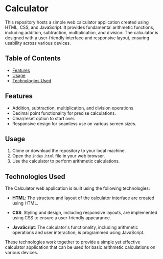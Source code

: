 # Calculator

This repository hosts a simple web calculator application created using HTML, CSS, and JavaScript. It provides fundamental arithmetic functions, including addition, subtraction, multiplication, and division. The calculator is designed with a user-friendly interface and responsive layout, ensuring usability across various devices.

## Table of Contents 
- [Features](#features)
- [Usage](#usage)
- [Technologies Used](#technologies-used)

## Features

- Addition, subtraction, multiplication, and division operations.
- Decimal point functionality for precise calculations.
- Clear/reset option to start over.
- Responsive design for seamless use on various screen sizes.

## Usage

1. Clone or download the repository to your local machine.
2. Open the `index.html` file in your web browser.
3. Use the calculator to perform arithmetic calculations.

## Technologies Used

The Calculator web application is built using the following technologies:

- **HTML**: The structure and layout of the calculator interface are created using HTML.

- **CSS**: Styling and design, including responsive layouts, are implemented using CSS to ensure a user-friendly appearance.

- **JavaScript**: The calculator's functionality, including arithmetic operations and user interaction, is programmed using JavaScript.

These technologies work together to provide a simple yet effective calculator application that can be used for basic arithmetic calculations on various devices.

